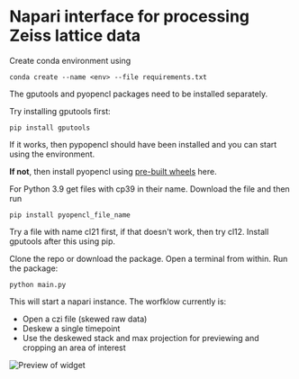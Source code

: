 # Napari interface for processing Zeiss lattice data

Create conda environment using

    conda create --name <env> --file requirements.txt

The gputools and pyopencl packages need to be installed separately.

Try installing gputools first:

    pip install gputools

If it works, then pypopencl should have been installed and you can start using the environment. 

**If not**, then install pyopencl using [pre-built wheels](https://www.lfd.uci.edu/~gohlke/pythonlibs/#pyopencl) here.

For Python 3.9 get files with cp39 in their name. Download the file and then run 

    pip install pyopencl_file_name
Try a file with name cl21 first, if that doesn't work, then try cl12. Install gputools after this using pip. 

Clone the repo or download the package. Open a terminal from within.
Run the package:

    python main.py

This will start a napari instance.
The worfklow currently is:
* Open a czi file (skewed raw data)
* Deskew a single timepoint
* Use the deskewed stack and max projection for previewing and cropping an area of interest

![Preview of widget](resources\preview_video.gif)


